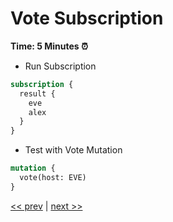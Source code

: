 # Vote Subscription

**Time: 5 Minutes ⏰**

- Run Subscription

```graphql
subscription {
  result {
    eve
    alex
  }
}
```

- Test with Vote Mutation

```graphql
mutation {
  vote(host: EVE)
}
```

[<< prev](https://github.com/MoonHighway/sample-instructor-guide/blob/master/Day1-GraphQLKickoff/notes/AM1-QueryLanguage/11-join-maillist-mutation.md) | [next >>](https://github.com/MoonHighway/sample-instructor-guide/blob/master/Day1-GraphQLKickoff/notes/AM1-QueryLanguage/13-lab-snowtooth.md)
